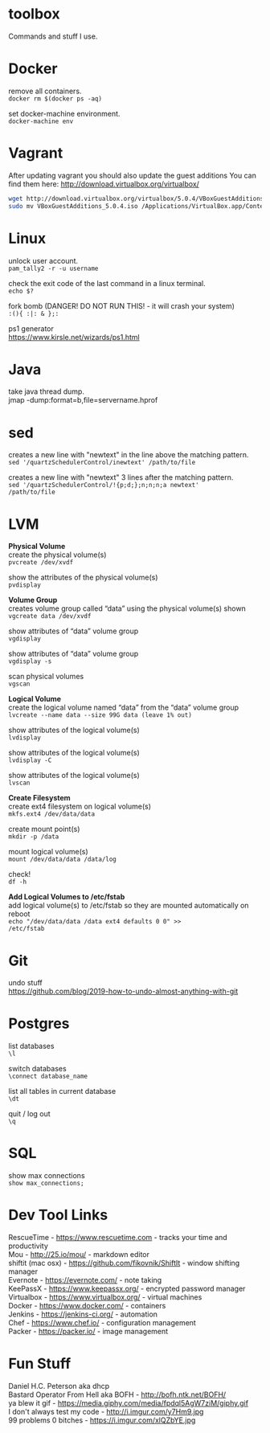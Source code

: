 # toolbox
Commands and stuff I use.

# Docker
remove all containers.  
```docker rm $(docker ps -aq)```

set docker-machine environment.  
```docker-machine env```

# Vagrant
After updating vagrant you should also update the guest additions
You can find them here: http://download.virtualbox.org/virtualbox/
``` bash
wget http://download.virtualbox.org/virtualbox/5.0.4/VBoxGuestAdditions_5.0.4.iso
sudo mv VBoxGuestAdditions_5.0.4.iso /Applications/VirtualBox.app/Contents/MacOS/VBoxGuestAdditions.iso
```

# Linux
unlock user account.  
<code>pam_tally2 -r -u username</code>

check the exit code of the last command in a linux terminal.  
<code>echo $?</code>

fork bomb (DANGER! DO NOT RUN THIS! - it will crash your system)  
<code>:(){ :|: & };:</code>

ps1 generator  
https://www.kirsle.net/wizards/ps1.html

# Java
take java thread dump.  
<java>jmap -dump:format=b,file=servername.hprof <pid></code>

# sed
creates a new line with "newtext" in the line above the matching pattern.  
<code>sed '/quartzSchedulerControl/inewtext' /path/to/file</code>

creates a new line with "newtext" 3 lines after the matching pattern.  
<code>sed '/quartzSchedulerControl/!{p;d;};n;n;n;a newtext' /path/to/file</code>

# LVM
<b>Physical Volume</b>  
create the physical volume(s)  
<code>pvcreate /dev/xvdf</code>

show the attributes of the physical volume(s)  
<code>pvdisplay</code>

<b>Volume Group</b>  
creates volume group called “data” using the physical volume(s) shown  
<code>vgcreate data /dev/xvdf</code>

show attributes of “data” volume group  
<code>vgdisplay</code>

show attributes of “data” volume group  
<code>vgdisplay -s</code>

scan physical volumes  
<code>vgscan</code>

<b>Logical Volume</b>  
create the logical volume named “data” from the “data” volume group  
<code>lvcreate --name data --size 99G data (leave 1% out)</code>

show attributes of the logical volume(s)  
<code>lvdisplay</code>

show attributes of the logical volume(s)  
<code>lvdisplay -C</code>

show attributes of the logical volume(s)  
<code>lvscan</code>

<b>Create Filesystem</b>  
create ext4 filesystem on logical volume(s)  
<code>mkfs.ext4 /dev/data/data</code>

create mount point(s)  
<code>mkdir -p /data</code>

mount logical volume(s)  
<code>mount /dev/data/data /data/log</code>

check!  
<code>df -h</code>

<b>Add Logical Volumes to /etc/fstab</b>  
add logical volume(s) to /etc/fstab so they are mounted automatically on reboot  
<code>echo "/dev/data/data /data ext4 defaults 0 0" >> /etc/fstab</code>

# Git  
undo stuff  
https://github.com/blog/2019-how-to-undo-almost-anything-with-git

# Postgres  
list databases  
<code>\l</code>  

switch databases  
<code>\connect database_name</code> 

list all tables in current database  
<code>\dt</code>  

quit / log out  
<code>\q</code>  

# SQL
show max connections  
<code>show max_connections;</code>  

# Dev Tool Links
RescueTime - https://www.rescuetime.com - tracks your time and productivity  
Mou - http://25.io/mou/ - markdown editor  
shiftit (mac osx) - https://github.com/fikovnik/ShiftIt - window shifting manager  
Evernote - https://evernote.com/ - note taking  
KeePassX - https://www.keepassx.org/ - encrypted password manager  
Virtualbox - https://www.virtualbox.org/ - virtual machines  
Docker - https://www.docker.com/ - containers  
Jenkins - https://jenkins-ci.org/ - automation  
Chef - https://www.chef.io/ - configuration management  
Packer - https://packer.io/ - image management  

# Fun Stuff
Daniel H.C. Peterson aka dhcp  
Bastard Operator From Hell aka BOFH - http://bofh.ntk.net/BOFH/  
ya blew it gif - https://media.giphy.com/media/fpdql5AgW7ziM/giphy.gif  
I don't always test my code - http://i.imgur.com/y7Hm9.jpg  
99 problems 0 bitches - https://i.imgur.com/xlQZbYE.jpg
